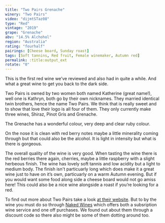 ```yaml
---
title: "Two Pairs Grenache"
winery: "Two Pairs"
video: "dijmtSTaz08"
type: "Red"
vintage: "2019"
grape: "Grenache"
abv: "14.5% Alchohol"
region: "Australia"
rating: "fourhalf"
pairings: [Cheese board, Sunday roast]
tags: [Soft tannins, Red fruit, Female winemaker, Autumn red]
permalink: :title:output_ext
rotate: "0"
---
```


This is the first red wine we&rsquo;ve reviewed and also had in quite a while. And what a great wine to get you back to the dark side.

Two Pairs is owned by two women both named Katherine (great name!), well one is Kathryn, both go by their own nicknames.  They married identical twin brothers, hence the name Two Pairs. We think that is really sweet and to show that love their logo is all four of them. They only currently make three wines, Shiraz, Pinot Gris and Grenache.

The Grenache has a wonderful colour, very deep and clear ruby colour.

On the nose it is clean with red berry notes maybe a little minerality coming through but that could also be the alcohol. It is light in intensity but what is there is gorgeous.

The overall quality of the wine is very good. When tasting the wine there is the red berries there again, cherries, maybe a little raspberry with a slight herbeous finish. The wine has lovely soft tannis and low acidity but a light to medium body. The finish isn't particuarly long which does make it a great wine just to have on it&rsquo;s own, particuarly on a warm Autumn evening. But if you would want some food along side a cheese board would not go amiss here! This could also be a nice wine alongside a roast if you&rsquo;re looking for a red.

To find out more about Two Pairs take a look <a href="https://twopairswines.com.au/" target="_blank" title="Two Pairs Wines">at their website</a>. But to by the wine you must do so through <a href="https://www.nakedwines.com.au/producers/nina-stocker-kate-day" target="_blank" title="Naked Wines">Naked Wines</a> which offers both a subsription wine service and one off purchases. We found out about them through a discount code so there also might be some of them dotting around too.
